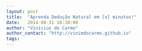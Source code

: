 ```yaml
---
layout: post
title:  "Aprenda Dedução Natural em [x] minutos!"
date:   2014-08-31 18:30:00
author: "Vinícius do Carmo"
author_contact: "http://vinimdocarmo.github.io"
tags: 
---
```


